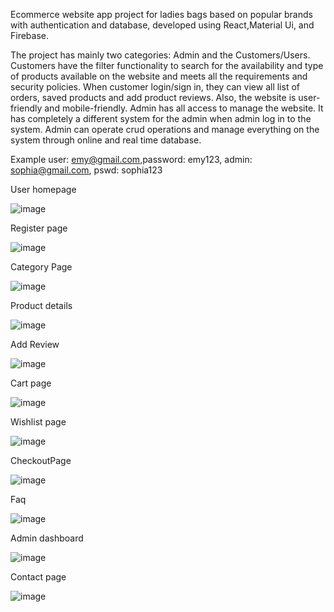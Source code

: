 Ecommerce website app project for ladies bags based on popular brands with authentication and database, developed using React,Material Ui, and Firebase.

The project has mainly two categories: Admin and the Customers/Users. 
Customers have the filter functionality to search for the availability and type of products available on the website and meets all the requirements and security policies. When customer login/sign in, they can view all list of orders, saved products and add product reviews. Also, the website is user-friendly and mobile-friendly.
Admin has all access to manage the website. It has completely a different system for the admin when admin log in to the system. Admin can operate crud operations and manage everything on the system through online and real time database.

Example user:
emy@gmail.com,password: emy123, admin: sophia@gmail.com, pswd: sophia123

User homepage

![image](https://user-images.githubusercontent.com/68848197/110939696-dd60f380-8346-11eb-8c80-039765d34031.png)

Register page

![image](https://user-images.githubusercontent.com/68848197/110938666-421b4e80-8345-11eb-84ea-7cfe973a3005.png)

Category Page

![image](https://user-images.githubusercontent.com/68848197/110938210-9671fe80-8344-11eb-9db0-df3e363c5ca5.png)

Product details

![image](https://user-images.githubusercontent.com/68848197/110939803-08e3de00-8347-11eb-8860-5517d95150ac.png)

Add Review 

![image](https://user-images.githubusercontent.com/68848197/110939610-bb677100-8346-11eb-88ce-797457b158be.png)


Cart page

![image](https://user-images.githubusercontent.com/68848197/110938794-75f67400-8345-11eb-8ea6-bb450ffebb5f.png)

Wishlist page

![image](https://user-images.githubusercontent.com/68848197/110938852-8d356180-8345-11eb-9251-07f8f2d84922.png)

CheckoutPage

![image](https://user-images.githubusercontent.com/68848197/110940312-bce56900-8347-11eb-92bd-acdb2e870747.png)

Faq

![image](https://user-images.githubusercontent.com/68848197/110939434-77746c00-8346-11eb-9b2e-fbcb0f57a78b.png)

Admin dashboard

![image](https://user-images.githubusercontent.com/68848197/110940087-6841ee00-8347-11eb-8fb5-c1c7f3fd77c1.png)

Contact page 

![image](https://user-images.githubusercontent.com/68848197/110938762-67a85800-8345-11eb-8ca5-0583494a2c9e.png)

